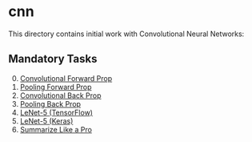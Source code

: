 # cnn

This directory contains initial work with Convolutional Neural Networks:

## Mandatory Tasks

0. [Convolutional Forward Prop](/supervised_learning/cnn/0-conv_forward.py)
1. [Pooling Forward Prop](/supervised_learning/cnn/1-pool_forward.py)
2. [Convolutional Back Prop](/supervised_learning/cnn/2-conv_backward.py)
3. [Pooling Back Prop](/supervised_learning/cnn/3-pool_backward.py)
4. [LeNet-5 (TensorFlow)](/supervised_learning/cnn/4-lenet5.py)
5. [LeNet-5 (Keras)](/supervised_learning/cnn/5-lenet5.py)
6. [Summarize Like a Pro]()
